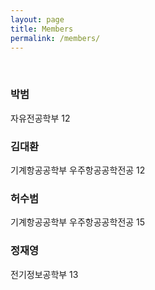 ```yaml
---
layout: page
title: Members
permalink: /members/
---
```

<br/>
<h3>박범</h3>
자유전공학부 12
<br/>
<h3>김대환</h3>
기계항공공학부 우주항공공학전공 12
<br/>
<h3>허수범</h3>
기계항공공학부 우주항공공학전공 15
<br/>
<h3>정재영</h3>
전기정보공학부 13
<b3/>
